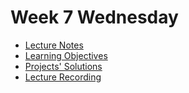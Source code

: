# Week 7 Wednesday
- [Lecture Notes](https://hackmd.io/@_Wlvc47KQlKPqMcEoVa3gA/BJeRcpRJY)
- [Learning Objectives](./w7-wednesday-learning-objectives)
- [Projects' Solutions](./solutions)
- [Lecture Recording](https://drive.google.com/file/d/1RmmRMTlcs7-i92Pw8KiKAGBviKR5pZ6g/view?usp=sharing)
